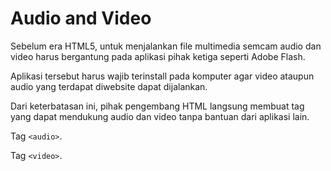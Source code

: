 # Audio and Video

Sebelum era HTML5, untuk menjalankan file multimedia semcam audio dan video harus bergantung pada aplikasi pihak ketiga seperti Adobe Flash. 

Aplikasi tersebut harus wajib terinstall pada komputer agar video ataupun audio yang terdapat diwebsite dapat dijalankan.

Dari keterbatasan ini, pihak pengembang HTML langsung membuat tag yang dapat mendukung audio dan video tanpa bantuan dari aplikasi lain.

Tag `<audio>`.

Tag `<video>`.